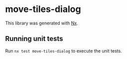 # move-tiles-dialog

This library was generated with [Nx](https://nx.dev).

## Running unit tests

Run `nx test move-tiles-dialog` to execute the unit tests.
